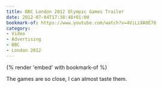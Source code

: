 ```yaml
---
title: BBC London 2012 Olympic Games Trailer
date: 2012-07-04T17:38:48+01:00
bookmark-of: https://www.youtube.com/watch?v=4ViLiXA0E70
category:
- Video
- Advertising
- BBC
- London 2012
---
```

{% render 'embed' with bookmark-of %}

The games are so close, I can almost taste them.
